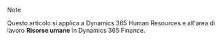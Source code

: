 > [!NOTE]
> Questo articolo si applica a Dynamics 365 Human Resources e all'area di lavoro **Risorse umane** in Dynamics 365 Finance.